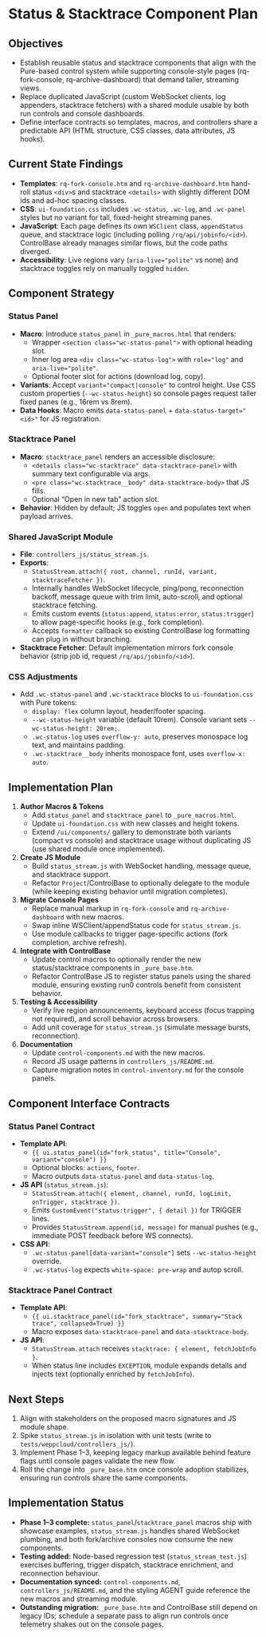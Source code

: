 # Status & Stacktrace Component Plan

## Objectives
- Establish reusable status and stacktrace components that align with the Pure-based control system while supporting console-style pages (rq-fork-console, rq-archive-dashboard) that demand taller, streaming views.
- Replace duplicated JavaScript (custom WebSocket clients, log appenders, stacktrace fetchers) with a shared module usable by both run controls and console dashboards.
- Define interface contracts so templates, macros, and controllers share a predictable API (HTML structure, CSS classes, data attributes, JS hooks).

## Current State Findings
- **Templates**: `rq-fork-console.htm` and `rq-archive-dashboard.htm` hand-roll status `<div>`s and stacktrace `<details>` with slightly different DOM ids and ad-hoc spacing classes.
- **CSS**: `ui-foundation.css` includes `.wc-status`, `.wc-log`, and `.wc-panel` styles but no variant for tall, fixed-height streaming panes.
- **JavaScript**: Each page defines its own `WSClient` class, `appendStatus` queue, and stacktrace logic (including polling `/rq/api/jobinfo/<id>`). ControlBase already manages similar flows, but the code paths diverged.
- **Accessibility**: Live regions vary (`aria-live="polite"` vs none) and stacktrace toggles rely on manually toggled `hidden`.

## Component Strategy
### Status Panel
- **Macro**: Introduce `status_panel` in `_pure_macros.html` that renders:
  - Wrapper `<section class="wc-status-panel">` with optional heading slot.
  - Inner log area `<div class="wc-status-log">` with `role="log"` and `aria-live="polite"`.
  - Optional footer slot for actions (download log, copy).
- **Variants**: Accept `variant="compact|console"` to control height. Use CSS custom properties (`--wc-status-height`) so console pages request taller fixed panes (e.g., 16rem vs 8rem).
- **Data Hooks**: Macro emits `data-status-panel` + `data-status-target="<id>"` for JS registration.

### Stacktrace Panel
- **Macro**: `stacktrace_panel` renders an accessible disclosure:
  - `<details class="wc-stacktrace" data-stacktrace-panel>` with summary text configurable via args.
  - `<pre class="wc-stacktrace__body" data-stacktrace-body>` that JS fills.
  - Optional “Open in new tab” action slot.
- **Behavior**: Hidden by default; JS toggles `open` and populates text when payload arrives.

### Shared JavaScript Module
- **File**: `controllers_js/status_stream.js`.
- **Exports**:
  - `StatusStream.attach({ root, channel, runId, variant, stacktraceFetcher })`.
  - Internally handles WebSocket lifecycle, ping/pong, reconnection backoff, message queue with trim limit, auto-scroll, and optional stacktrace fetching.
  - Emits custom events (`status:append`, `status:error`, `status:trigger`) to allow page-specific hooks (e.g., fork completion).
  - Accepts `formatter` callback so existing ControlBase log formatting can plug in without branching.
- **Stacktrace Fetcher**: Default implementation mirrors fork console behavior (strip job id, request `/rq/api/jobinfo/<id>`).

### CSS Adjustments
- Add `.wc-status-panel` and `.wc-stacktrace` blocks to `ui-foundation.css` with Pure tokens:
  - `display: flex` column layout, header/footer spacing.
  - `--wc-status-height` variable (default 10rem). Console variant sets `--wc-status-height: 20rem;`.
  - `.wc-status-log` uses `overflow-y: auto`, preserves monospace log text, and maintains padding.
  - `.wc-stacktrace__body` inherits monospace font, uses `overflow-x: auto`.

## Implementation Plan
1. **Author Macros & Tokens**
   - Add `status_panel` and `stacktrace_panel` to `_pure_macros.html`.
   - Update `ui-foundation.css` with new classes and height tokens.
   - Extend `/ui/components/` gallery to demonstrate both variants (compact vs console) and stacktrace usage without duplicating JS (use shared module once implemented).
2. **Create JS Module**
   - Build `status_stream.js` with WebSocket handling, message queue, and stacktrace support.
   - Refactor `Project`/ControlBase to optionally delegate to the module (while keeping existing behavior until migration completes).
3. **Migrate Console Pages**
   - Replace manual markup in `rq-fork-console` and `rq-archive-dashboard` with new macros.
   - Swap inline WSClient/appendStatus code for `status_stream.js`.
   - Use module callbacks to trigger page-specific actions (fork completion, archive refresh).
4. **Integrate with ControlBase**
   - Update control macros to optionally render the new status/stacktrace components in `_pure_base.htm`.
   - Refactor ControlBase JS to register status panels using the shared module, ensuring existing run0 controls benefit from consistent behavior.
5. **Testing & Accessibility**
   - Verify live region announcements, keyboard access (focus trapping not required), and scroll behavior across browsers.
   - Add unit coverage for `status_stream.js` (simulate message bursts, reconnection).
6. **Documentation**
   - Update `control-components.md` with the new macros.
   - Record JS usage patterns in `controllers_js/README.md`.
   - Capture migration notes in `control-inventory.md` for the console panels.

## Component Interface Contracts
### Status Panel Contract
- **Template API**:
  - `{{ ui.status_panel(id="fork_status", title="Console", variant="console") }}`
  - Optional blocks: `actions`, `footer`.
  - Macro outputs `data-status-panel` and `data-status-log`.
- **JS API** (`status_stream.js`):
  - `StatusStream.attach({ element, channel, runId, logLimit, onTrigger, stacktrace })`.
  - Emits `CustomEvent("status:trigger", { detail })` for TRIGGER lines.
  - Provides `StatusStream.append(id, message)` for manual pushes (e.g., immediate POST feedback before WS connects).
- **CSS API**:
  - `.wc-status-panel[data-variant="console"]` sets `--wc-status-height` override.
  - `.wc-status-log` expects `white-space: pre-wrap` and autop scroll.

### Stacktrace Panel Contract
- **Template API**:
  - `{{ ui.stacktrace_panel(id="fork_stacktrace", summary="Stack trace", collapsed=True) }}`
  - Macro exposes `data-stacktrace-panel` and `data-stacktrace-body`.
- **JS API**:
  - `StatusStream.attach` receives `stacktrace: { element, fetchJobInfo }`.
  - When status line includes `EXCEPTION`, module expands details and injects text (optionally enriched by `fetchJobInfo`).

## Next Steps
1. Align with stakeholders on the proposed macro signatures and JS module shape.
2. Spike `status_stream.js` in isolation with unit tests (write to `tests/weppcloud/controllers_js/`).
3. Implement Phase 1–3, keeping legacy markup available behind feature flags until console pages validate the new flow.
4. Roll the change into `_pure_base.htm` once console adoption stabilizes, ensuring run controls share the same components.

## Implementation Status
- **Phase 1–3 complete:** `status_panel`/`stacktrace_panel` macros ship with showcase examples, `status_stream.js` handles shared WebSocket plumbing, and both fork/archive consoles now consume the new components.
- **Testing added:** Node-based regression test (`status_stream_test.js`) exercises buffering, trigger dispatch, stacktrace enrichment, and reconnection behaviour.
- **Documentation synced:** `control-components.md`, `controllers_js/README.md`, and the styling AGENT guide reference the new macros and streaming module.
- **Outstanding migration:** `_pure_base.htm` and ControlBase still depend on legacy IDs; schedule a separate pass to align run controls once telemetry shakes out on the console pages.
